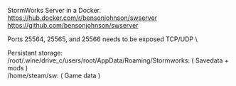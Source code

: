 StormWorks Server in a Docker.
https://hub.docker.com/r/bensonjohnson/swserver
https://github.com/bensonjohnson/swserver

Ports 25564, 25565, and 25566 needs to be exposed TCP/UDP \

Persistant storage: \
/root/.wine/drive_c/users/root/AppData/Roaming/Stormworks: ( Savedata + mods ) \
/home/steam/sw: ( Game data )

